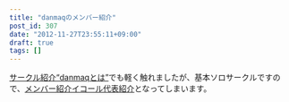 ```yaml
---
title: "danmaqのメンバー紹介"
post_id: 307
date: "2012-11-27T23:55:11+09:00"
draft: true
tags: []
---
```



[サークル紹介“danmaqとは”](/?p=263)でも軽く触れましたが、基本ソロサークルですので、[メンバー紹介イコール代表紹介](/tag/head)となってしまいます。
